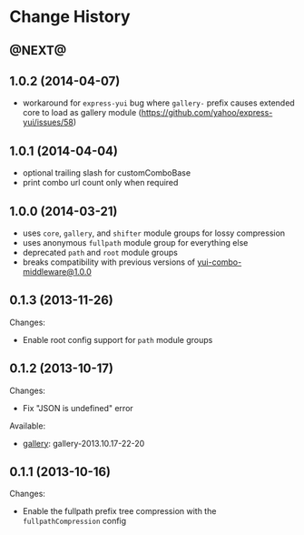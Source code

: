# Change History

## @NEXT@


## 1.0.2 (2014-04-07)

- workaround for `express-yui` bug where `gallery-` prefix causes extended core
  to load as gallery module (https://github.com/yahoo/express-yui/issues/58)


## 1.0.1 (2014-04-04)

- optional trailing slash for customComboBase
- print combo url count only when required


## 1.0.0 (2014-03-21)

- uses `core`, `gallery`, and `shifter` module groups for lossy compression
- uses anonymous `fullpath` module group for everything else
- deprecated `path` and `root` module groups
- breaks compatibility with previous versions of yui-combo-middleware@1.0.0


## 0.1.3 (2013-11-26)

Changes:

- Enable root config support for `path` module groups


## 0.1.2 (2013-10-17)

Changes:

- Fix "JSON is undefined" error

Available:

- [gallery][]: gallery-2013.10.17-22-20

## 0.1.1 (2013-10-16)

Changes:

- Enable the fullpath prefix tree compression with the `fullpathCompression` config


[gallery]: https://github.com/yui/yui3-gallery/tree/master/build/gallery-pathogen-encoder
